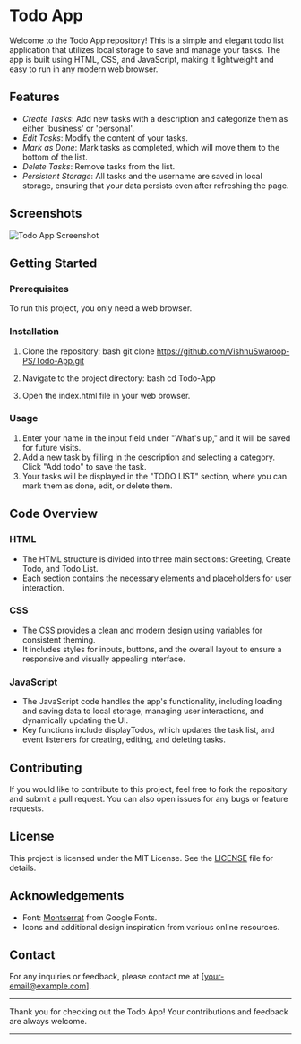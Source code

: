 # Todo App

Welcome to the Todo App repository! This is a simple and elegant todo list application that utilizes local storage to save and manage your tasks. The app is built using HTML, CSS, and JavaScript, making it lightweight and easy to run in any modern web browser.

## Features

- *Create Tasks*: Add new tasks with a description and categorize them as either 'business' or 'personal'.
- *Edit Tasks*: Modify the content of your tasks.
- *Mark as Done*: Mark tasks as completed, which will move them to the bottom of the list.
- *Delete Tasks*: Remove tasks from the list.
- *Persistent Storage*: All tasks and the username are saved in local storage, ensuring that your data persists even after refreshing the page.

## Screenshots

![Todo App Screenshot](screenshot.png)

## Getting Started

### Prerequisites

To run this project, you only need a web browser.

### Installation

1. Clone the repository:
   bash
   git clone https://github.com/VishnuSwaroop-PS/Todo-App.git
   
2. Navigate to the project directory:
   bash
   cd Todo-App
   
3. Open the index.html file in your web browser.

### Usage

1. Enter your name in the input field under "What's up," and it will be saved for future visits.
2. Add a new task by filling in the description and selecting a category. Click "Add todo" to save the task.
3. Your tasks will be displayed in the "TODO LIST" section, where you can mark them as done, edit, or delete them.

## Code Overview

### HTML

- The HTML structure is divided into three main sections: Greeting, Create Todo, and Todo List.
- Each section contains the necessary elements and placeholders for user interaction.

### CSS

- The CSS provides a clean and modern design using variables for consistent theming.
- It includes styles for inputs, buttons, and the overall layout to ensure a responsive and visually appealing interface.

### JavaScript

- The JavaScript code handles the app's functionality, including loading and saving data to local storage, managing user interactions, and dynamically updating the UI.
- Key functions include displayTodos, which updates the task list, and event listeners for creating, editing, and deleting tasks.

## Contributing

If you would like to contribute to this project, feel free to fork the repository and submit a pull request. You can also open issues for any bugs or feature requests.

## License

This project is licensed under the MIT License. See the [LICENSE](LICENSE) file for details.

## Acknowledgements

- Font: [Montserrat](https://fonts.google.com/specimen/Montserrat) from Google Fonts.
- Icons and additional design inspiration from various online resources.

## Contact

For any inquiries or feedback, please contact me at [your-email@example.com].

---

Thank you for checking out the Todo App! Your contributions and feedback are always welcome.

---
